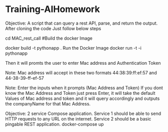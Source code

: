 # Training-AIHomework
Objective: A script that can query a rest API, parse, and return the output.
After cloning the code Just follow below steps

cd MAC_rest_call
#Build the docker Image

docker build -t pythonapp .
Run the Docker Image
docker run -t -i pythonapp

Then it will promts the user to enter Mac address and Authentication Token

Note: Mac address will accept in these two formats 44:38:39:ff:ef:57 and 44-38-39-ff-ef-57

Note: Enter the inputs when it prompts (Mac Address and Token) If you dont know the Mac Address and Token just press Enter, it will take the default Values of Mac address and token and it will query accordingly and outputs the companyName for that Mac Address.

Objective: 2 service Compose application. Service 1 should be able to send HTTP requests to any URL on the internet. Service 2 should be a basic pingable REST application.
docker-compose up

